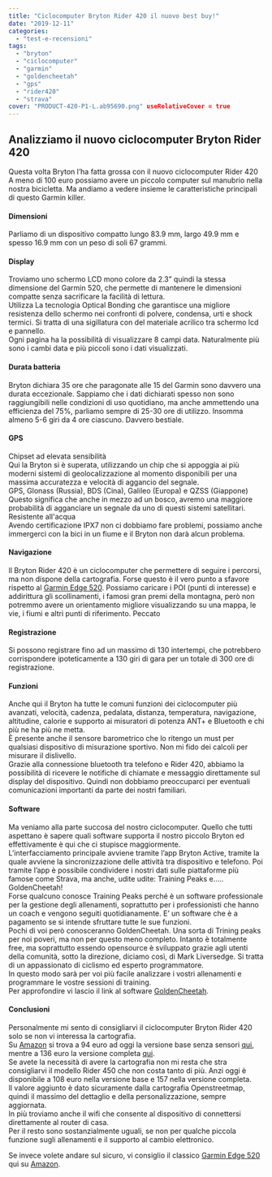 ```yaml
---
title: "Ciclocomputer Bryton Rider 420 il nuovo best buy!"
date: "2019-12-11"
categories: 
  - "test-e-recensioni"
tags: 
  - "bryton"
  - "ciclocomputer"
  - "garmin"
  - "goldencheetah"
  - "gps"
  - "rider420"
  - "strava"
cover: "PRODUCT-420-P1-L.ab95690.png" useRelativeCover = true
---
```


## Analizziamo il nuovo ciclocomputer Bryton Rider 420

Questa volta Bryton l’ha fatta grossa con il nuovo ciclocomputer Rider 420  
A meno di 100 euro possiamo avere un piccolo computer sul manubrio nella nostra bicicletta. Ma andiamo a vedere insieme le caratteristiche principali di questo Garmin killer.

#### **Dimensioni**

Parliamo di un dispositivo compatto lungo 83.9 mm, largo 49.9 mm e spesso 16.9 mm con un peso di soli 67 grammi.

#### Display

Troviamo uno schermo LCD mono colore da 2.3” quindi la stessa dimensione del Garmin 520, che permette di mantenere le dimensioni compatte senza sacrificare la facilità di lettura.  
Utilizza La tecnologia Optical Bonding che garantisce una migliore resistenza dello schermo nei confronti di polvere, condensa, urti e shock termici. Si tratta di una sigillatura con del materiale acrilico tra schermo lcd e pannello.  
Ogni pagina ha la possibilità di visualizzare 8 campi data. Naturalmente più sono i cambi data e più piccoli sono i dati visualizzati.

#### Durata batteria

Bryton dichiara 35 ore che paragonate alle 15 del Garmin sono davvero una durata eccezionale. Sappiamo che i dati dichiarati spesso non sono raggiungibili nelle condizioni di uso quotidiano, ma anche ammettendo una efficienza del 75%, parliamo sempre di 25-30 ore di utilizzo. Insomma almeno 5-6 giri da 4 ore ciascuno. Davvero bestiale.

#### GPS

Chipset ad elevata sensibilità  
Qui la Bryton si è superata, utilizzando un chip che si appoggia ai più moderni sistemi di geolocalizzazione al momento disponibili per una massima accuratezza e velocità di aggancio del segnale.  
GPS, Glonass (Russia), BDS (Cina), Galileo (Europa) e QZSS (Giappone)  
Questo significa che anche in mezzo ad un bosco, avremo una maggiore probabilità di agganciare un segnale da uno di questi sistemi satellitari.  
Resistente all'acqua  
Avendo certificazione IPX7 non ci dobbiamo fare problemi, possiamo anche immergerci con la bici in un fiume e il Bryton non darà alcun problema.

#### Navigazione

Il Bryton Rider 420 è un ciclocomputer che permettere di seguire i percorsi, ma non dispone della cartografia. Forse questo è il vero punto a sfavore rispetto al [Garmin Edge 520](https://alexdelli.it/recensione-garmin-edge-520/). Possiamo caricare i POI (punti di interesse) e addirittura gli scollinamenti, i famosi gran premi della montagna, però non potremmo avere un orientamento migliore visualizzando su una mappa, le vie, i fiumi e altri punti di riferimento. Peccato

#### Registrazione

Si possono registrare fino ad un massimo di 130 intertempi, che potrebbero corrispondere ipoteticamente a 130 giri di gara per un totale di 300 ore di registrazione.

#### Funzioni

Anche qui il Bryton ha tutte le comuni funzioni dei ciclocomputer più avanzati, velocità, cadenza, pedalata, distanza, temperatura, navigazione, altitudine, calorie e supporto ai misuratori di potenza ANT+ e Bluetooth e chi più ne ha più ne metta.  
È presente anche il sensore barometrico che lo ritengo un must per qualsiasi dispositivo di misurazione sportivo. Non mi fido dei calcoli per misurare il dislivello.  
Grazie alla connessione bluetooth tra telefono e Rider 420, abbiamo la possibilità di ricevere le notifiche di chiamate e messaggio direttamente sul display del dispositivo. Quindi non dobbiamo preoccuparci per eventuali comunicazioni importanti da parte dei nostri familiari.

#### Software

Ma veniamo alla parte succosa del nostro ciclocomputer. Quello che tutti aspettano è sapere quali software supporta il nostro piccolo Bryton ed effettivamente è qui che ci stupisce maggiormente.  
L’interfacciamento principale avviene tramite l’app Bryton Active, tramite la quale avviene la sincronizzazione delle attività tra dispositivo e telefono. Poi tramite l’app è possibile condividere i nostri dati sulle piattaforme più famose come Strava, ma anche, udite udite: Training Peaks e….. GoldenCheetah!  
Forse qualcuno conosce Training Peaks perché è un software professionale per la gestione degli allenamenti, soprattutto per i professionisti che hanno un coach e vengono seguiti quotidianamente. E’ un software che è a pagamento se si intende sfruttare tutte le sue funzioni.  
Pochi di voi però conosceranno GoldenCheetah. Una sorta di Trining peaks per noi poveri, ma non per questo meno completo. Intanto è totalmente free, ma soprattutto essendo opensource è sviluppato grazie agli utenti della comunità, sotto la direzione, diciamo così, di Mark Liversedge. Si tratta di un appassionato di ciclismo ed esperto programmatore.  
In questo modo sarà per voi più facile analizzare i vostri allenamenti e programmare le vostre sessioni di training.  
Per approfondire vi lascio il link al software [GoldenCheetah](https://www.goldencheetah.org/).

#### Conclusioni

Personalmente mi sento di consigliarvi il ciclocomputer Bryton Rider 420 solo se non vi interessa la cartografia.  
Su [Amazon](https://amzn.to/2E6HKzp) si trova a 94 euro ad oggi la versione base senza sensori [qui](https://amzn.to/2E6HKzp), mentre a 136 euro la versione completa [qui](https://amzn.to/38uREJ6).  
Se avete la necessità di avere la cartografia non mi resta che stra consigliarvi il modello Rider 450 che non costa tanto di più. Anzi oggi è disponibile a 108 euro nella versione base e 157 nella versione completa.  
Il valore aggiunto è dato sicuramente dalla cartografia Openstreetmap, quindi il massimo del dettaglio e della personalizzazione, sempre aggiornata.  
In più troviamo anche il wifi che consente al dispositivo di connettersi direttamente al router di casa.  
Per il resto sono sostanzialmente uguali, se non per qualche piccola funzione sugli allenamenti e il supporto al cambio elettronico.

Se invece volete andare sul sicuro, vi consiglio il classico [Garmin Edge 520](https://amzn.to/2Pf78JT) qui su [Amazon](https://amzn.to/2Pf78JT).

